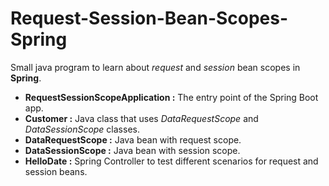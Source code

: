 # Request-Session-Bean-Scopes-Spring

Small java program to learn about *request* and *session* bean scopes in **Spring**.

- **RequestSessionScopeApplication :** The entry point of the Spring Boot app.
- **Customer :** Java class that uses *DataRequestScope* and *DataSessionScope* classes.
- **DataRequestScope :** Java bean with request scope.
- **DataSessionScope :** Java bean with session scope.
- **HelloDate :** Spring Controller to test different scenarios for request and session beans.
